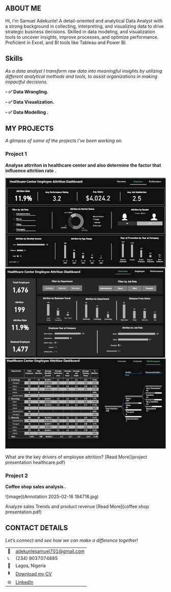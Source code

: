 <!--Section 1: Introduce your self-->
## ABOUT ME

Hi, i'm Samuel Adekunle! A detail-oriented and analytical Data Analyst with a strong background in collecting, interpreting, and visualizing data to drive strategic business decisions. Skilled in data modeling, and visualization tools to uncover insights, improve processes, and optimize performance. Proficient in Excel, and BI tools like Tableau and Power BI.


<!--Mention your top/relevant skills here - core and soft skills-->
## Skills

*As a data analyst I transform raw data into meaningful insights by utilizing different analytical methods and tools, to assist organizations in making impactful decisions.*

**- ✅ Data Wrangling.**

**- ✅ Data Visualization.** 

**- ✅ Data Modelling .**

<!--Section 2: List 3-4 key projects-->

## MY PROJECTS 

*A glimpse of some of the projects I've been working on.*

### Project 1

**Analyse attrriton in healthcare center and also determine the factor that influence attrition rate .**
  
![Slide 1]({68300354-8FAA-4885-BA27-2FEAAC6E3888}.png.jpg)
![Slide 2]({B047F575-6B16-4302-921F-9D82EED22CED}.png.jpg)
![Slide 3]({B7C1CEE6-DB4A-4ACD-A405-DB9296ED1D39}.png.jpg)


What are the key drivers of employee attrition?
[Read More](project presentation healthcare.pdf)





### Project 2

**Coffee shop sales analysis .**

![image](Annotation 2025-02-16 194716.jpg)

Analyze sales Trends and product revenue
[Read More](coffee shop presentation.pdf)



## CONTACT DETAILS

*Let’s connect and see how we can make a difference together!*
<table>
  <tbody>
    <tr>
      <td>📧</td>
      <td><a href="mailto:adekunlesamuel701@gmail.com">adekunlesamuel701@gmail.com</a></td>
    </tr>
    <tr>
      <td>📞</td>
      <td>(234) 9037074885</td>
    </tr>
    <tr>
      <td>📍</td>
      <td>Lagos, Nigeria</td>
    </tr>
    <tr>
      <td>⬇️</td>
      <td><a href="https:SAMMY DATA RESUME.pdf">Download my CV</a></td>
    </tr>
    <tr>
      <td>🌐</td>
      <td><a href="https://www.linkedin.com/in/samuel-adekunle-ade/">LinkedIn</a></td>
    </tr>
     </tbody>
</table>

   





